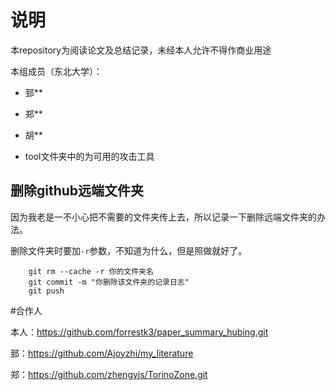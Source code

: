 # 说明 
本repository为阅读论文及总结记录，未经本人允许不得作商业用途

本组成员（东北大学）：

* 郅**
* 郑** 
* 胡**

* tool文件夹中的为可用的攻击工具
## 删除github远端文件夹
因为我老是一不小心把不需要的文件夹传上去，所以记录一下删除远端文件夹的办法。

删除文件夹时要加`-r`参数，不知道为什么，但是照做就好了。

		git rm --cache -r 你的文件夹名
		git commit -m "你删除该文件夹的记录日志"
		git push
		

#合作人

本人：https://github.com/forrestk3/paper_summary_hubing.git

郅：https://github.com/Ajoyzhi/my_literature

郑：https://github.com/zhengyjs/TorinoZone.git